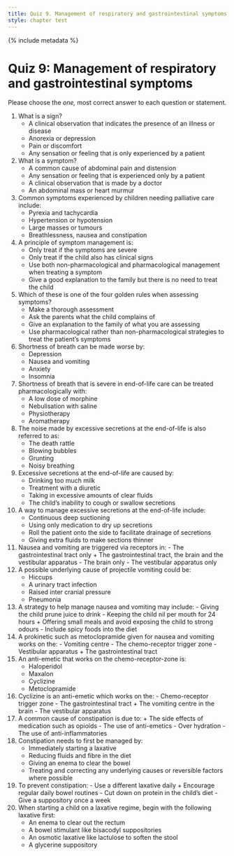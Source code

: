 ```yaml
---
title: Quiz 9. Management of respiratory and gastrointestinal symptoms
style: chapter test
---
```


{% include metadata %} 

# Quiz 9: Management of respiratory and gastrointestinal symptoms

Please choose the *one,* most correct answer to each question or statement.

1.	What is a sign?
    +	A clinical observation that indicates the presence of an illness or disease
    -	Anorexia or depression
    -	Pain or discomfort
    -	Any sensation or feeling that is only experienced by a patient
2.	What is a symptom?
    -	A common cause of abdominal pain and distension
    +	Any sensation or feeling that is experienced only by a patient
    -	A clinical observation that is made by a doctor
    -	An abdominal mass or heart murmur
3.	Common symptoms experienced by children needing palliative care include:
    -	Pyrexia and tachycardia
    -	Hypertension or hypotension
    -	Large masses or tumours
    +	Breathlessness, nausea and constipation
4.	A principle of symptom management is:
    -	Only treat if the symptoms are severe
    -	Only treat if the child also has clinical signs
    +	Use both non-pharmacological and pharmacological management when treating a symptom
    -	Give a good explanation to the family but there is no need to treat the child
5.	Which of these is one of the four golden rules when assessing symptoms?
    +	Make a thorough assessment
    -	Ask the parents what the child complains of
    -	Give an explanation to the family of what you are assessing
    -	Use pharmacological rather than non-pharmacological strategies to treat the patient’s symptoms
6.	Shortness of breath can be made worse by:
    -	Depression
    -	Nausea and vomiting
    +	Anxiety
    -	Insomnia
7.	Shortness of breath that is severe in end-of-life care can be treated pharmacologically with:
    +	A low dose of morphine
    -	Nebulisation with saline
    -	Physiotherapy
    -	Aromatherapy 
8.	The noise made by excessive secretions at the end-of-life is also referred to as: 
    +	The death rattle
    -	Blowing bubbles
    -	Grunting
    -	Noisy breathing
9.	Excessive secretions at the end-of-life are caused by:
    -	Drinking too much milk
    -	Treatment with a diuretic
    -	Taking in excessive amounts of clear fluids
    +	The child’s inability to cough or swallow secretions
10.	A way to manage excessive secretions at the end-of-life include:
    -	Continuous deep suctioning
    -	Using only medication to dry up secretions
    +	Roll the patient onto the side to facilitate drainage of secretions
    -	Giving extra fluids to make sections thinner
11.	 Nausea and vomiting are triggered via receptors in:
    -	The gastrointestinal tract only
    +	The gastrointestinal tract, the brain and the vestibular apparatus
    -	The brain only
    -	The vestibular apparatus only
12.	A possible underlying cause of projectile vomiting could be:
    -	Hiccups
    -	A urinary tract infection
    +	Raised inter cranial pressure
    -	Pneumonia
13.	 A strategy to help manage nausea and vomiting may include:
    -	Giving the child prune juice to drink
    -	Keeping the child nil per mouth for 24 hours
    +	Offering small meals and avoid exposing the child to strong odours
    -	Include spicy foods into the diet
14.	 A prokinetic such as metoclopramide given for nausea and vomiting works on the:
    -	Vomiting centre
    -	The chemo-receptor trigger zone
    -	Vestibular apparatus
    +	The gastrointestinal tract
15.	An anti-emetic that works on the chemo-receptor-zone is:
    +	Haloperidol
    -	Maxalon
    -	Cyclizine
    -	Metoclopramide
16.	 Cyclizine is an anti-emetic which works on the: 
    -	Chemo-receptor trigger zone
    -	The gastrointestinal tract
    +	The vomiting centre in the brain
    -	The vestibular apparatus
17.	 A common cause of constipation is due to:
    +	The side effects of medication such as opioids
    -	The use of anti-emetics
    -	Over hydration
    -	The use of anti-inflammatories
18.	Constipation needs to first be managed by:
    -	Immediately starting a laxative
    -	Reducing fluids and fibre in the diet
    -	Giving an enema to clear the bowel
    +	Treating and correcting any underlying causes or reversible factors where possible
19.	 To prevent constipation:
    -	Use a different laxative daily
    +	Encourage regular daily bowel routines
    -	Cut down on protein in the child’s diet
    -	Give a suppository once a week
20.	When starting a child on a laxative regime, begin with the following laxative first:
    -	An enema to clear out the rectum
    -	A bowel stimulant like bisacodyl suppositories
    +	An osmotic laxative like lactulose to soften the stool
    -	A glycerine suppository
